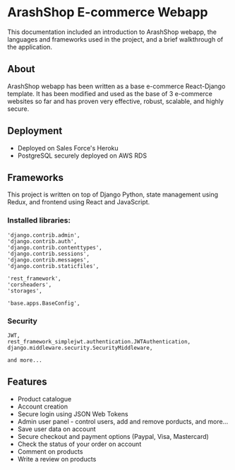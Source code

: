 # ArashShop E-commerce Webapp

This documentation included an introduction to ArashShop webapp, the languages
and frameworks used in the project, and a brief walkthrough of the application.

## About

ArashShop webapp has been written as a base e-commerce React-Django template. It has been
modified and used as the base of 3 e-commerce websites so far and has proven very effective,
robust, scalable, and highly secure.

## Deployment

-   Deployed on Sales Force's Heroku
-   PostgreSQL securely deployed on AWS RDS

## Frameworks

This project is written on top of Django Python, state management using Redux, and frontend using React and JavaScript.

### Installed libraries:

    'django.contrib.admin',
    'django.contrib.auth',
    'django.contrib.contenttypes',
    'django.contrib.sessions',
    'django.contrib.messages',
    'django.contrib.staticfiles',

    'rest_framework',
    'corsheaders',
    'storages',

    'base.apps.BaseConfig',

### Security

    JWT,
    rest_framework_simplejwt.authentication.JWTAuthentication,
    django.middleware.security.SecurityMiddleware,

    and more...

## Features

-   Product catalogue
-   Account creation
-   Secure login using JSON Web Tokens
-   Admin user panel - control users, add and remove porducts, and more...
-   Save user data on account
-   Secure checkout and payment options (Paypal, Visa, Mastercard)
-   Check the status of your order on account
-   Comment on products
-   Write a review on products
